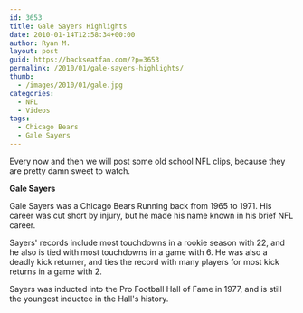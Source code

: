 ```yaml
---
id: 3653
title: Gale Sayers Highlights
date: 2010-01-14T12:58:34+00:00
author: Ryan M.
layout: post
guid: https://backseatfan.com/?p=3653
permalink: /2010/01/gale-sayers-highlights/
thumb:
  - /images/2010/01/gale.jpg
categories:
  - NFL
  - Videos
tags:
  - Chicago Bears
  - Gale Sayers
---
```


<div class="entry">
  <p>
  </p>

  <p>
    Every now and then we will post some old school NFL clips, because they are pretty damn sweet to watch.
  </p>

  <p>
    <strong>Gale Sayers</strong>
  </p>

  <p>
    Gale Sayers was a Chicago Bears Running back from 1965 to 1971. His career was cut short by injury, but he made his name known in his brief NFL career.
  </p>

  <p>
    Sayers' records include most touchdowns in a rookie season with 22, and he also is tied with most touchdowns in a game with 6. He was also a deadly kick returner, and ties the record with many players for most kick returns in a game with 2.
  </p>

  <p>
    Sayers was inducted into the Pro Football Hall of Fame in 1977, and is still the youngest inductee in the Hall's history.
  </p>
</div>
